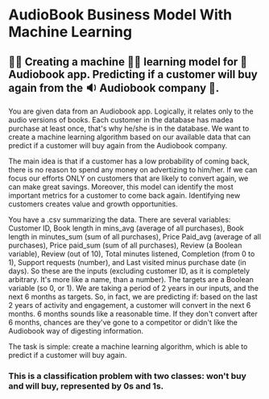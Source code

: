 # AudioBook Business Model With Machine Learning 

## 🕵️‍♂️ Creating a machine 👨‍💻 learning model for 📕 Audiobook app. Predicting if a customer will buy again from the 🔉 Audiobook company 📕.
 
You are given data from an Audiobook app. Logically, it relates only to the audio versions of books. Each customer in the database has madea purchase at least once, that's why 
he/she is in the database. We want to create a machine learning algorithm based on our available data that can predict if a customer will buy again from the Audiobook company.

The main idea is that if a customer has a low probability of coming back, there is no reason to spend any money on advertizing to him/her. If we can focus our efforts ONLY on 
customers that are likely to convert again, we can make great savings. Moreover, this model can identify the most important metrics for a customer to come back again.
Identifying new customers creates value and growth opportunities.

You have a .csv summarizing the data. There are several variables: Customer ID, Book length in mins_avg (average of all purchases), Book length in minutes_sum 
(sum of all purchases), Price Paid_avg (average of all purchases), Price paid_sum (sum of all purchases), Review (a Boolean variable), Review (out of 10), Total minutes 
listened, Completion (from 0 to 1), Support requests (number), and Last visited minus purchase date (in days).
So these are the inputs (excluding customer ID, as it is completely arbitrary. It's more like a name, than a number).
The targets are a Boolean variable (so 0, or 1). We are taking a period of 2 years in our inputs, and the next 6 months as targets. So, in fact, we are predicting if: based on the last 2 years of activity and engagement, a customer will convert in the next 6 months. 6 months sounds like a reasonable time. If they don't convert after 6 months, chances are they've gone to a competitor or didn't like the Audiobook way of digesting information. 

The task is simple: create a machine learning algorithm, which is able to predict if a customer will buy again.

### This is a classification problem with two classes: won't buy and will buy, represented by 0s and 1s.
